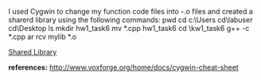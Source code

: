 I used Cygwin to change my function code files into -.o files and created a sharerd library using the following commands:
    pwd
    cd c:\Users
    cd\labuser
    cd\Desktop
    ls
    mkdir hw1_task6
    mv *.cpp hw1_task6
    cd \kw1_task6
    g++ -c *.cpp
    ar rcv mylib *.o

[Shared Library](https://emilyblackb.github.io/math5610//homework/1/mylib)


**references:**
http://www.voxforge.org/home/docs/cygwin-cheat-sheet
